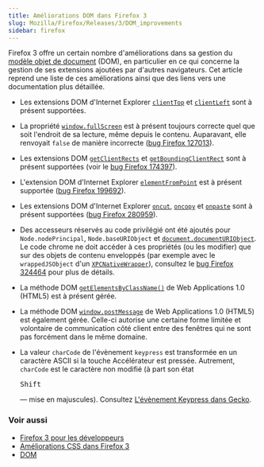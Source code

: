 ```yaml
---
title: Améliorations DOM dans Firefox 3
slug: Mozilla/Firefox/Releases/3/DOM_improvements
sidebar: firefox
---
```


Firefox 3 offre un certain nombre d'améliorations dans sa gestion du [modèle objet de document](/fr/docs/Web/API/Document_Object_Model) (DOM), en particulier en ce qui concerne la gestion de ses extensions ajoutées par d'autres navigateurs. Cet article reprend une liste de ces améliorations ainsi que des liens vers une documentation plus détaillée.

- Les extensions DOM d'Internet Explorer [`clientTop`](/fr/docs/DOM/element.clientTop) et [`clientLeft`](/fr/docs/Web/API/Element/clientLeft) sont à présent supportées.
- La propriété [`window.fullScreen`](/fr/docs/Web/API/Window/fullScreen) est à présent toujours correcte quel que soit l'endroit de sa lecture, même depuis le contenu. Auparavant, elle renvoyait `false` de manière incorrecte ([bug Firefox 127013](https://bugzil.la/127013)).
- Les extensions DOM [`getClientRects`](/fr/docs/DOM/element.getClientRects) et [`getBoundingClientRect`](/fr/docs/Web/API/Element/getBoundingClientRect) sont à présent supportées (voir le [bug Firefox 174397](https://bugzil.la/174397)).
- L'extension DOM d'Internet Explorer [`elementFromPoint`](/fr/docs/Web/API/Document/elementFromPoint) est à présent supportée ([bug Firefox 199692](https://bugzil.la/199692)).
- Les extensions DOM d'Internet Explorer [`oncut`](/fr/docs/DOM/element.oncut), [`oncopy`](/fr/docs/DOM/element.oncopy) et [`onpaste`](/fr/docs/DOM/element.onpaste) sont à présent supportées ([bug Firefox 280959](https://bugzil.la/280959)).
- Des accesseurs réservés au code privilégié ont été ajoutés pour `Node.nodePrincipal`, `Node.baseURIObject` et [`document.documentURIObject`](/fr/docs/DOM/document.documentURIObject). Le code chrome ne doit accéder à ces propriétés (ou les modifier) que sur des objets de contenu enveloppés (par exemple avec le `wrappedJSObject` d'un [`XPCNativeWrapper`](/fr/XPCNativeWrapper)), consultez le [bug Firefox 324464](https://bugzil.la/324464) pour plus de détails.
- La méthode DOM [`getElementsByClassName()`](/fr/docs/Web/API/Document/getElementsByClassName) de Web Applications 1.0 (HTML5) est à présent gérée.
- La méthode DOM [`window.postMessage`](/fr/docs/DOM/window.postMessage) de Web Applications 1.0 (HTML5) est également gérée. Celle-ci autorise une certaine forme limitée et volontaire de communication côté client entre des fenêtres qui ne sont pas forcément dans le même domaine.
- La valeur `charCode` de l'évènement `keypress` est transformée en un caractère ASCII si la touche Accélérateur est pressée. Autrement, `charCode` est le caractère non modifié (à part son état

  <kbd>Shift</kbd>

  — mise en majuscules). Consultez [L'évènement Keypress dans Gecko](/fr/L'évènement_Keypress_dans_Gecko).

### Voir aussi

- [Firefox 3 pour les développeurs](/fr/Firefox_3_pour_les_développeurs)
- [Améliorations CSS dans Firefox 3](/fr/Améliorations_CSS_dans_Firefox_3)
- [DOM](/fr/docs/Web/API/Document_Object_Model)
